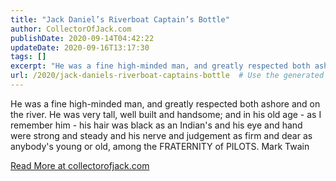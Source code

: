 ```yaml
---
title: "Jack Daniel’s Riverboat Captain’s Bottle"
author: CollectorOfJack.com
publishDate: 2020-09-14T04:42:22
updateDate: 2020-09-16T13:17:30
tags: []
excerpt: "He was a fine high-minded man, and greatly respected both ashore and on the river. He was very tall, well built and handsome; and in his old age - as I remember him - his hair was black as an Indian's and his eye and hand were strong and steady and his nerve and judgement as firm and dear as anybody's young or old, among the FRATERNITY of PILOTS. Mark Twain "
url: /2020/jack-daniels-riverboat-captains-bottle  # Use the generated URL with year
---
```

<p>He was a fine high-minded man, and greatly respected both ashore and on the river. He was very tall, well built and handsome; and in his old age - as I remember him - his hair was black as an Indian's and his eye and hand were strong and steady and his nerve and judgement as firm and dear as anybody's young or old, among the FRATERNITY of PILOTS. Mark Twain</p>  <a href="https://collectorofjack.com/JackDanielsRiverboatCaptainBottle">Read More at collectorofjack.com</a>

